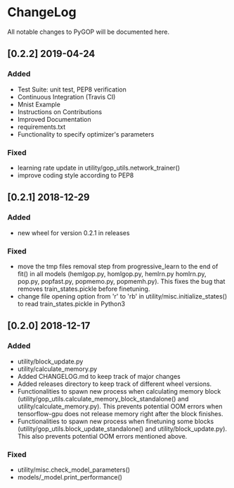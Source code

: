 # ChangeLog

All notable changes to PyGOP will be documented here.

## [0.2.2] 2019-04-24

### Added

- Test Suite: unit test, PEP8 verification
- Continuous Integration (Travis CI)
- Mnist Example
- Instructions on Contributions
- Improved Documentation
- requirements.txt
- Functionality to specify optimizer's parameters

### Fixed

- learning rate update in utility/gop_utils.network_trainer()
- improve coding style according to PEP8

## [0.2.1] 2018-12-29

### Added
- new wheel for version 0.2.1 in releases

### Fixed
- move the tmp files removal step from progressive_learn to the end of fit() in all models (hemlgop.py, homlgop.py, hemlrn.py homlrn.py, pop.py, popfast.py, popmemo.py, popmemh.py). This fixes the bug that removes train_states.pickle before finetuning. 
- change file opening option from 'r' to 'rb' in utility/misc.initialize_states() to read train_states.pickle in Python3

## [0.2.0] 2018-12-17

### Added
- utility/block_update.py
- utility/calculate_memory.py
- Added CHANGELOG.md to keep track of major changes
- Added releases directory to keep track of different wheel versions.
- Functionalities to spawn new process when calculating memory block (utility/gop_utils.calculate_memory_block_standalone() and utility/calculate_memory.py). This prevents potential OOM errors when tensorflow-gpu does not release memory right after the block finishes. 
- Functionalities to spawn new process when finetuning some blocks (utility/gop_utils.block_update_standalone() and utility/block_update.py). This also prevents potential OOM errors mentioned above.

### Fixed
- utility/misc.check_model_parameters()
- models/_model.print_performance()  
